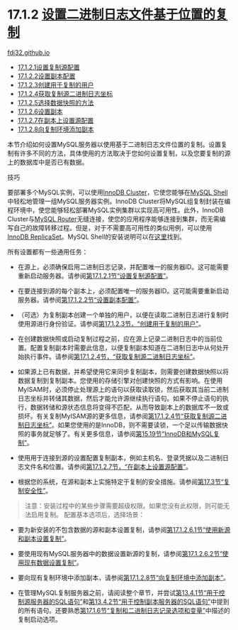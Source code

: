 17.1.2 [设置二进制日志文件基于位置的复制](https://dev.mysql.com/doc/refman/8.0/en/replication-howto.html)
===
[fdj32.github.io](https://fdj32.github.io)  
- [17.1.2.1设置复制源配置](https://github.com/fdj32/fdj32.github.io/blob/master/blog/2021-05-18.mysql-17.1.2.1-replication-howto-masterbaseconfig.md)
- [17.1.2.2设置副本配置](https://github.com/fdj32/fdj32.github.io/blob/master/blog/2021-05-18.mysql-17.1.2.2-replication-howto-slavebaseconfig.md)
- [17.1.2.3创建用于复制的用户](https://github.com/fdj32/fdj32.github.io/blob/master/blog/2021-05-18.mysql-17.1.2.3-replication-howto-repuser.md)
- [17.1.2.4获取复制源二进制日志坐标](https://github.com/fdj32/fdj32.github.io/blob/master/blog/2021-05-21.mysql-17.1.2.4-replication-howto-masterstatus.md)
- [17.1.2.5选择数据快照的方法](https://github.com/fdj32/fdj32.github.io/blob/master/blog/2021-05-21.mysql-17.1.2.5-replication-snapshot-method.md)
- [17.1.2.6设置副本](https://dev.mysql.com/doc/refman/8.0/en/replication-setup-replicas.html)
- [17.1.2.7在副本上设置源配置](https://dev.mysql.com/doc/refman/8.0/en/replication-howto-slaveinit.html)
- [17.1.2.8向复制环境添加副本](https://dev.mysql.com/doc/refman/8.0/en/replication-howto-additionalslaves.html)

本节介绍如何设置MySQL服务器以使用基于二进制日志文件位置的复制。设置复制有许多不同的方法，具体使用的方法取决于您如何设置复制，以及您要复制的源上的数据库中是否已有数据。

技巧

要部署多个MySQL实例，可以使用[InnoDB Cluster](https://dev.mysql.com/doc/mysql-shell/8.0/en/mysql-innodb-cluster.html)，它使您能够在[MySQL Shell](https://dev.mysql.com/doc/mysql-shell/8.0/en/)中轻松地管理一组MySQL服务器实例。InnoDB Cluster将MySQL组复制封装在编程环境中，使您能够轻松部署MySQL实例集群以实现高可用性。此外，InnoDB Cluster与[MySQL Router](https://dev.mysql.com/doc/mysql-router/8.0/en/)无缝连接，使您的应用程序能够连接到集群，而无需编写自己的故障转移过程。但是，对于不需要高可用性的类似用例，可以使用[InnoDB ReplicaSet](https://dev.mysql.com/doc/mysql-shell/8.0/en/mysql-innodb-replicaset.html)。MySQL Shell的安装说明可以在[这里](https://dev.mysql.com/doc/mysql-shell/8.0/en/mysql-shell-install.html)找到。

所有设置都有一些通用任务：

- 在源上，必须确保启用二进制日志记录，并配置唯一的服务器ID。这可能需要重新启动服务器。请参阅[第17.1.2.1节“设置复制源配置”](https://dev.mysql.com/doc/refman/8.0/en/replication-howto-masterbaseconfig.html)。

- 在要连接到源的每个副本上，必须配置唯一的服务器ID。这可能需要重新启动服务器。请参阅[第17.1.2.2节“设置副本配置”](https://dev.mysql.com/doc/refman/8.0/en/replication-howto-slavebaseconfig.html)。

- （可选）为复制副本创建一个单独的用户，以便在读取二进制日志进行复制时使用源进行身份验证。请参阅[第17.1.2.3节，“创建用于复制的用户”](https://dev.mysql.com/doc/refman/8.0/en/replication-howto-repuser.html)。

- 在创建数据快照或启动复制过程之前，应在源上记录二进制日志中的当前位置。配置复制副本时需要此信息，以便复制副本知道在二进制日志中从何处开始执行事件。请参阅[第17.1.2.4节，“获取复制源二进制日志坐标”](https://dev.mysql.com/doc/refman/8.0/en/replication-howto-masterstatus.html)。

- 如果源上已有数据，并希望使用它来同步复制副本，则需要创建数据快照以将数据复制到复制副本。您使用的存储引擎对创建快照的方式有影响。在使用MyISAM时，必须停止处理源上的语句以获取读取锁，然后获取其当前二进制日志坐标并转储其数据，然后才能允许源继续执行语句。如果不停止语句的执行，数据转储和源状态信息将变得不匹配，从而导致副本上的数据库不一致或损坏。有关复制MyISAM源的更多信息，请参阅[第17.1.2.4节“获取复制源二进制日志坐标”](https://dev.mysql.com/doc/refman/8.0/en/replication-howto-masterstatus.html)。如果您使用的是InnoDB，则不需要读锁，一个足以传输数据快照的事务就足够了。有关更多信息，请参阅[第15.19节“InnoDB和MySQL复制”](https://dev.mysql.com/doc/refman/8.0/en/innodb-and-mysql-replication.html)。

- 使用用于连接到源的设置配置复制副本，例如主机名、登录凭据以及二进制日志文件名和位置。请参阅[第17.1.2.7节，“在副本上设置源配置”](https://dev.mysql.com/doc/refman/8.0/en/replication-howto-slaveinit.html)。

- 根据您的系统，在源和副本上实施特定于复制的安全措施。请参阅[第17.3节“复制安全性”](https://dev.mysql.com/doc/refman/8.0/en/replication-security.html)。

> 注意：安装过程中的某些步骤需要超级权限。如果您没有此权限，则可能无法启用复制。
配置基本选项后，选择场景：

- 要为新安装的不包含数据的源和副本设置复制，请参阅[第17.1.2.6.1节“使用新源和副本设置复制”](https://dev.mysql.com/doc/refman/8.0/en/replication-setup-replicas.html#replication-howto-newservers)。

- 要使用现有MySQL服务器中的数据设置新源的复制，请参阅[第17.1.2.6.2节“使用现有数据设置复制”](https://dev.mysql.com/doc/refman/8.0/en/replication-setup-replicas.html#replication-howto-existingdata)。

- 要向现有复制环境中添加副本，请参阅[第17.1.2.8节“向复制环境中添加副本”](https://dev.mysql.com/doc/refman/8.0/en/replication-howto-additionalslaves.html)。

- 在管理MySQL复制服务器之前，请阅读整个章节，并尝试[第13.4.1节“用于控制源服务器的SQL语句”](https://dev.mysql.com/doc/refman/8.0/en/replication-statements-master.html)和[第13.4.2节“用于控制副本服务器的SQL语句”](https://dev.mysql.com/doc/refman/8.0/en/replication-statements-replica.html)中提到的所有语句。还要熟悉[第17.1.6节“复制和二进制日志记录选项和变量”](https://dev.mysql.com/doc/refman/8.0/en/replication-options.html)中描述的复制启动选项。